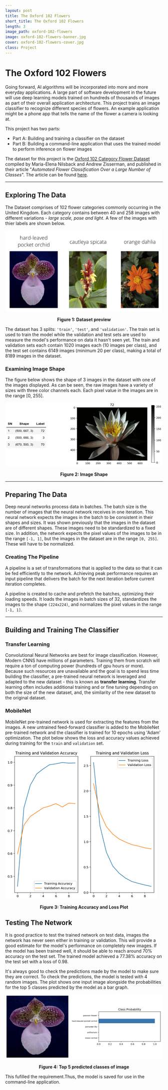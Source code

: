 ```yaml
---
layout: post
title: The Oxford 102 Flowers
short_title: The Oxford 102 Flowers
length: 3
image_path: oxford-102-flowers
image: oxford-102-flowers-banner.jpg
cover: oxford-102-flowers-cover.jpg
class: Project
---
```


# The Oxford 102 Flowers

Going forward, AI algorithms will be incorporated into more and more everyday applications. A large part of software development in the future will use deep learning models trained on hundreds of thousands of images as part of their overall application architecture. This project trains an image classifier to recognize different species of flowers. An example application might be a phone app that tells the name of the flower a camera is looking at.

This project has two parts:

- Part A: Building and training a classifier on the dataset
- Part B: Building a command-line application that uses the trained model to perform inference on flower images

The dataset for this project is the [Oxford 102 Category Flower Dataset](http://www.robots.ox.ac.uk/~vgg/data/flowers/102/index.html) compiled by Maria-Elena Nilsback and Andrew Zisserman, and published in their article "_Automated Flower Classification Over a Large Number of Classes_". The article can be found [here](https://www.robots.ox.ac.uk/~vgg/publications/2008/Nilsback08/).

---

## Exploring The Data

The Dataset comprises of 102 flower categories commonly occurring in the United Kingdom. Each category contains between 40 and 258 images with different variations - _large scale, pose and light_. A few of the images with thier labels are shown below.

<img src='/assets/images/oxford-102-flowers/flowers.png' width=500px>

<p style="text-align: center;"><strong>Figure 1: Dataset preview</strong></p>

The dataset has 3 splits: `'train'`, `'test'`, and `'validation'`. The train set is used to train the model while the validation and test sets are used to measure the model's performance on data it hasn't seen yet.
The train and validation sets each contain 1020 images each (10 images per class), and the test set contains 6149 images (minimum 20 per class), making a total of 8189 images in the dataset.

### Examining Image Shape

The figure below shows the shape of 3 images in the dataset with one of the images displayed. As can be seen, the raw images have a variety of sizes with three color channels each. Each pixel value in the images are in the range \[0, 255\].

<img alt='dataset preview' src='/assets/images/oxford-102-flowers/dataset_preview.png' />

<p style="text-align: center;"><strong>Figure 2: Image Shape</strong></p>

---

## Preparing The Data

Deep neural networks process data in batches. The batch size is the number of images that the neural network receives in one iteration. This neural network expects the images in the batch to be consistent in their shapes and sizes. It was shown previously that the images in the dataset are of different shapes. These images need to be standardized to a fixed size. In addition, the network expects the pixel values of the images to be in the range `[-1, 1]`, but the images in the dataset are in the range `[0, 255]`. These will have to be normalized.

### Creating The Pipeline

A pipeline is a set of transformations that is applied to the data so that it can be fed efficiently to the network. Achieving peak performance requires an input pipeline that delivers the batch for the next iteration before current iteration completes.

A pipeline is created to cache and prefetch the batches, optimizing their loading speeds. It loads the images in batch sizes of 32, standardizes the images to the shape `(224x224)`, and normalizes the pixel values in the range `[-1, 1]`.

---

## Building and Training The Classifier

### Transfer Learning

Convolutional Neural Networks are best for image classification. However, Modern CNNS have millions of parameters. Training them from scratch will require a ton of computing power (hundreds of gpu hours or more). Because such resources are unavailable and the goal is to spend less time building the classifier, a pre-trained neural network is leveraged and adapted to the new dataset - this is known as **transfer learning**. Transfer learning often includes additional training and or fine tuning depending on both the size of the new dataset, and, the similarity of the new dataset to the original dataset.

### MobileNet

MobileNet pre-trained network is used for extracting the features from the images. A new untrained feed-forward classifier is added to the MobileNet pre-trained network and the classifier is trained for 10 epochs using 'Adam' optimization. The plot below shows the loss and accuracy values achieved during training for the `train` and `validation` set.

<img alt='plot of accuracy and loss during training' src='/assets/images/oxford-102-flowers/loss_accuracy_train_val.png' />

<p style="text-align: center;"><strong>Figure 3: Training Accuracy and Loss Plot</strong></p>

## Testing The Network

It is good practice to test the trained network on test data, images the network has never seen either in training or validation. This will provide a good estimate for the model's performance on completely new images. If the model has been trained well, it should be able to reach around 70% accuracy on the test set. The trained model achieved a 77.38% accuracy on the test set with a loss of 0.98.

It's always good to check the predictions made by the model to make sure they are correct. To check the predictions, the model is tested with 4 random images. The plot shows one input image alongside the probabilities for the top 5 classes predicted by the model as a bar graph.

<img src='/assets/images/oxford-102-flowers/inference_example.png' width=600px>

<p style="text-align: center;"><strong>Figure 4: Top 5 predicted classes of image</strong></p>

This fufilled the requirement.Thus, the model is saved for use in the command-line application.
